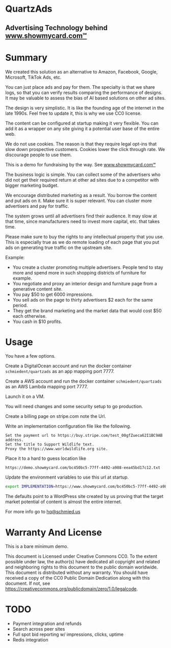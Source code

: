# QuartzAds

## Advertising Technology behind www.showmycard.com℠

# Summary

We created this solution as an alternative to Amazon, Facebook, Google, Microsoft, TikTok Ads, etc.

You can just place ads and pay for them. The specialty is that we share logs, so that you can verify results comparing the performance of designs. It may be valuable to assess the bias of AI based solutions on other ad sites.

The design is very simplistic. It is like the founding age of the internet in the late 1990s. Feel free to update it, this is why we use CC0 license.

The content can be configured at startup making it very flexible. You can add it as a wrapper on any site giving it a potential user base of the entire web.

We do not use cookies. The reason is that they require legal opt-ins that slow down prospective customers. Cookies lower the click through rate. We discourage people to use them.

This is a demo for fundraising by the way. See www.showmycard.com℠

The business logic is simple. You can collect some of the advertisers who did not get their required return at other ad sites due to a competitor with bigger marketing budget.

We encourage distributed marketing as a result. You borrow the content and put ads on it. Make sure it is super relevant. You can cluster more advertisers and pay for traffic.

The system grows until all advertisers find their audience. It may slow at that time, since manufacturers need to invest more capital, etc. that takes time.

Please make sure to buy the rights to any intellectual property that you use. This is especially true as we do remote loading of each page that you put ads on generating true traffic on the upstream site.

Example:

- You create a cluster promoting multiple advertisers. People tend to stay more and spend more in such shopping districts of furniture for example.
- You negotiate and proxy an interior design and furniture page from a generative content site.
- You pay $50 to get 6000 impressions.
- You sell ads on the page to thirty advertisers $2 each for the same period.
- They get the brand marketing and the market data that would cost $50 each otherwise.
- You cash in $10 profits.

# Usage

You have a few options.

Create a DigitalOcean account and run the docker container `schmiedent/quartzads` as an app mapping port 7777.

Create a AWS account and run the docker container `schmiedent/quartzads` as an AWS Lambda mapping port 7777.

Launch it on a VM.

You will need changes and some security setup to go production.

Create a billing page on stripe.com note the Url.

Write an implementation configuration file like the following.
```
Set the payment url to https://buy.stripe.com/test_00gfZueca62I1BC9AB address.
Set the title to Support Wildlife text.
Proxy the https://www.worldwildlife.org site.
```

Place it to a hard to guess location like
```
https://demo.showmycard.com/bc450bc5-77ff-4492-a988-eea45bd17c12.txt
```

Update the environment variables to use this url at startup.
```bash
export IMPLEMENTATION=https://www.showmycard.com/bc450bc5-77ff-4492-a988-eea45bd17c12.txt
```

The defaults point to a WordPress site created by us proving that the target market potential of content is almost the entire internet.

For more info go to hq@schmied.us

# Warranty And License

This is a bare minimum demo.

This document is Licensed under Creative Commons CC0.
To the extent possible under law, the author(s) have dedicated all copyright and related and neighboring rights
to this document to the public domain worldwide.
This document is distributed without any warranty.
You should have received a copy of the CC0 Public Domain Dedication along with this document.
If not, see https://creativecommons.org/publicdomain/zero/1.0/legalcode.

# TODO

- Payment integration and refunds
- Search across peer sites
- Full spot bid reporting w/ impressions, clicks, uptime
- Redis integration
